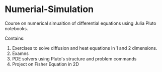 # Numerial-Simulation

Course on numerical simualtion of differential equations using Julia Pluto notebooks.

Contains:
1. Exercises to solve diffusion and heat equations in 1 and 2 dimensions.
2. Examns
3. PDE solvers using Pluto's structure and problem commands
4. Project on Fisher Equation in 2D
